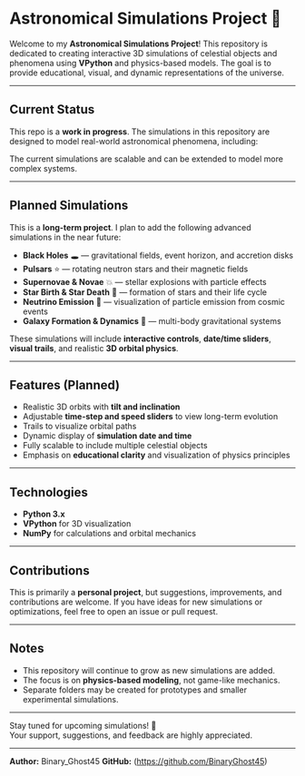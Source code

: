
# Astronomical Simulations Project 🌌

Welcome to my **Astronomical Simulations Project**! This repository is dedicated to creating interactive 3D simulations of celestial objects and phenomena using **VPython** and physics-based models. The goal is to provide educational, visual, and dynamic representations of the universe.

---

## Current Status
This repo is a **work in progress**. The simulations in this repository are designed to model real-world astronomical phenomena, including:

The current simulations are scalable and can be extended to model more complex systems.

---

## Planned Simulations
This is a **long-term project**. I plan to add the following advanced simulations in the near future:

- **Black Holes** 🕳️ — gravitational fields, event horizon, and accretion disks
- **Pulsars** ⭐ — rotating neutron stars and their magnetic fields
- **Supernovae & Novae** 💥 — stellar explosions with particle effects
- **Star Birth & Star Death** 🌟 — formation of stars and their life cycle
- **Neutrino Emission** 🧬 — visualization of particle emission from cosmic events
- **Galaxy Formation & Dynamics** 🌌 — multi-body gravitational systems

These simulations will include **interactive controls**, **date/time sliders**, **visual trails**, and realistic **3D orbital physics**.

---

## Features (Planned)
- Realistic 3D orbits with **tilt and inclination**
- Adjustable **time-step and speed sliders** to view long-term evolution
- Trails to visualize orbital paths
- Dynamic display of **simulation date and time**
- Fully scalable to include multiple celestial objects
- Emphasis on **educational clarity** and visualization of physics principles

---

## Technologies
- **Python 3.x**
- **VPython** for 3D visualization
- **NumPy** for calculations and orbital mechanics

---

## Contributions
This is primarily a **personal project**, but suggestions, improvements, and contributions are welcome. If you have ideas for new simulations or optimizations, feel free to open an issue or pull request.

---

## Notes
- This repository will continue to grow as new simulations are added.
- The focus is on **physics-based modeling**, not game-like mechanics.
- Separate folders may be created for prototypes and smaller experimental simulations.

---

Stay tuned for upcoming simulations! 🚀  
Your support, suggestions, and feedback are highly appreciated.  

---

**Author:**   Binary_Ghost45
**GitHub:** (https://github.com/BinaryGhost45)
